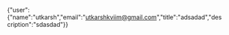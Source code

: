 {"user":{"name":"utkarsh","email":"utkarshkviim@gmail.com","title":"adsadad","description":"sdasdad"}}